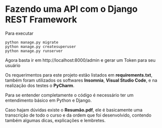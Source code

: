 # Fazendo uma API com o Django REST Framework

Para executar
```
python manage.py migrate
python manage.py createsuperuser
python manage.py runserver
```
Agora basta ir em http://localhost:8000/admin e gerar um Token para seu usuário

Os requerimentos para este projeto estão listados em **requirements.txt**, também foram utilizados os softwares **Insomnia**, **Visual Studio Code**, e na realização dos testes o **PyCharm**.

Para se entender completamente o código é necessário ter um entendimento básico em Python e Django.

Caso hajam dúvidas existe o **Resumão.pdf**, ele é basicamente uma transcrição de todo o curso e da ordem que foi desenvolvido, contendo também algumas dicas, explicações e lembretes.